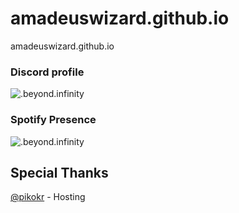 # amadeuswizard.github.io
amadeuswizard.github.io

### Discord profile

![.beyond.infinity](https://discord-profile-starcea.paring.moe/discord/304401795973644288?)

### Spotify Presence

![.beyond.infinity](https://discord-profile-starcea.paring.moe/spotify/304401795973644288?)

## Special Thanks

[@pikokr](https://github.com/pikokr) - Hosting
